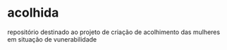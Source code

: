 # acolhida
repositório destinado ao projeto de criação de acolhimento das mulheres em situação de vunerabilidade
